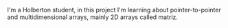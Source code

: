 I'm a Holberton student, in this project I'm learning about pointer-to-pointer
and multidimensional arrays, mainly 2D arrays called matriz.